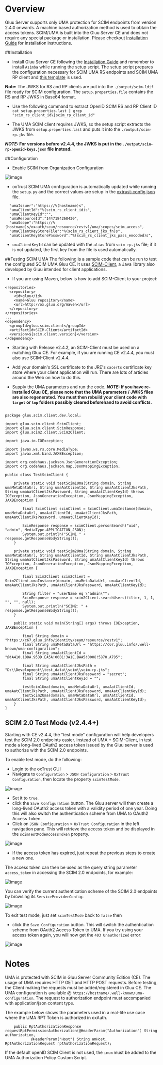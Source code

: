# Overview
Gluu Server supports only UMA protection for SCIM endpoints from version 2.4.0 onwards. 
A machine based authorization method is used to obtain the access tokens. SCIM/UMA is built
into the Gluu Server CE and does not require any special package or installation. Please checkout 
[Installation Guide](../installation-guide/index.md) for installation instructions.

##Installation

* Install Gluu Server CE following the [Installation Guide](../installation-guide/index.md) and 
remember to install `Asimba` while running the setup script.  The setup script prepares the 
configuration necessary for SCIM UMA RS endpoints and SCIM UMA RP client 
and [this template](https://github.com/GluuFederation/community-edition-setup/blob/master/templates/scim.ldif) 
is used. 

**Note:** The JWKS for RS and RP clients are put into the `./output/scim.ldif` file ready for SCIM configuration.
The `setup.properties.file` contains the RS and RP JWKS in Base64 format.

* Use the following command to extract OpenID SCIM RS and RP Client ID
` cat setup.properties.last | grep "scim_rs_client_id\|scim_rp_client_id"`

* The UMA SCIM client requires JWKS, so the setup script extracts the JWKS from `setup.properties.last` and puts it into the `./output/scim-rp.jks` file.

**_NOTE:_ For versions before v2.4.4, the JWKS is put in the `./output/scim-rp-openid-keys.json` file instead.**

##Configuration

* Enable SCIM from Organization Configuration

![image](../img/scim/enable-scim.png)

* oxTrust SCIM UMA configuration is automatically updated while running 
the `setup.py` and the correct values are setup 
in the [oxtrust-config.json](https://github.com/GluuFederation/community-edition-setup/blob/master/templates/oxtrust-config.json#L122) file.
```
  "umaIssuer":"https://%(hostname)s",
  "umaClientId":"%(scim_rs_client_id)s",
  "umaClientKeyId":"",
  "umaResourceId":"1447184268430",
  "umaScope":"https://%(hostname)s/oxauth/seam/resource/restv1/uma/scopes/scim_access",
  "umaClientKeyStoreFile":"%(scim_rs_client_jks_fn)s",
  "umaClientKeyStorePassword":"%(scim_rs_client_jks_pass_encoded)s",
```

* `umaClientKeyId` can be updated with the `alias` from `scim-rp.jks` file; if it is not updated, the first key from the file is used automatically.

##Testing SCIM UMA
The following is a sample code that can be run to test the configured SCIM 
UMA Gluu CE. It uses [SCIM-Client](https://github.com/GluuFederation/SCIM-Client), 
a Java library also developed by Gluu intended for client applications.

* If you are using Maven, below is how to add SCIM-Client to your project:
```
<repositories>
  <repository>
    <id>gluu</id>
    <name>Gluu repository</name>
    <url>http://ox.gluu.org/maven</url>
  </repository>
</repositories>
...
<dependency>
  <groupId>gluu.scim.client</groupId>
  <artifactId>SCIM-Client</artifactId>
  <version>${scim.client.version}</version>
</dependency>
```

* Starting with Release v2.4.2, an SCIM-Client must be used on a matching Gluu CE. For example, if you are running CE v2.4.4, you must also use SCIM-Client v2.4.4.

* Add your domain's SSL certificate to the JRE's `cacerts` certificate key store where your client application will run. There are lots of articles around the Web on how to do this.

* Supply the UMA parameters and run the code. **_NOTE:_ If you have re-installed Gluu CE, please note that the UMA parameters / JWKS files are also regenerated. You must then rebuild your client code with `target` or `tmp` folders possibly cleared beforehand to avoid conflicts.**

```

package gluu.scim.client.dev.local;
 
import gluu.scim.client.ScimClient;
import gluu.scim.client.ScimResponse;
import gluu.scim2.client.Scim2Client;
 
import java.io.IOException;
 
import javax.ws.rs.core.MediaType;
import javax.xml.bind.JAXBException;
 
import org.codehaus.jackson.JsonGenerationException;
import org.codehaus.jackson.map.JsonMappingException;
 
public class TestScimClient {
 
	private static void testScim1Uma(String domain, String umaMetaDataUrl, String umaAatClientId, String umaAatClientJksPath, String umaAatClientJksPassword, String umaAatClientKeyId) throws IOException, JsonGenerationException, JsonMappingException, JAXBException {
	
		final ScimClient scimClient = ScimClient.umaInstance(domain, umaMetaDataUrl, umaAatClientId, umaAatClientJksPath, umaAatClientJksPassword, umaAatClientKeyId);
 
		ScimResponse response = scimClient.personSearch("uid", "admin", MediaType.APPLICATION_JSON);
		System.out.println("SCIM1 " + response.getResponseBodyString());
	}
 
	private static void testScim2Uma(String domain, String umaMetaDataUrl, String umaAatClientId, String umaAatClientJksPath, String umaAatClientJksPassword, String umaAatClientKeyId) throws IOException, JsonGenerationException, JsonMappingException, JAXBException {
	
		final Scim2Client scim2Client = Scim2Client.umaInstance(domain, umaMetaDataUrl, umaAatClientId, umaAatClientJksPath, umaAatClientJksPassword, umaAatClientKeyId);
 
		String filter = "userName eq \"admin\"";
		ScimResponse response = scim2Client.searchUsers(filter, 1, 1, "", "", null);
		System.out.println("SCIM2: " + response.getResponseBodyString());
	}
 
	public static void main(String[] args) throws IOException, JAXBException {
	
		final String domain = "https://c67.gluu.info/identity/seam/resource/restv1";
		final String umaMetaDataUrl = "https://c67.gluu.info/.well-known/uma-configuration";
		final String umaAatClientId = "@!A410.188A.95DD.EA5A!0001!3A1E.BAA5!0008!5870.A795";
 
		final String umaAatClientJksPath = "D:\\Development\\test_data\\scim\\scim-rp.jks";
		final String umaAatClientJksPassword = "secret";
		final String umaAatClientKeyId = "";
 
		testScim1Uma(domain, umaMetaDataUrl, umaAatClientId, umaAatClientJksPath, umaAatClientJksPassword, umaAatClientKeyId);
		testScim2Uma(domain, umaMetaDataUrl, umaAatClientId, umaAatClientJksPath, umaAatClientJksPassword, umaAatClientKeyId);
    }
}

```

## SCIM 2.0 Test Mode (v2.4.4+)

Starting with CE v2.4.4, the "test mode" configuration will help developers test the SCIM 2.0 endpoints easier. Instead of UMA + SCIM-Client, in test mode a long-lived OAuth2 access token issued by the Gluu server is used to authorize with the SCIM 2.0 endpoints.

To enable test mode, do the following:

* Login to the oxTrust GUI  
* Navigate to `Configuration` > `JSON Configuration` > `OxTrust Configuration`, 
then locate the property `scimTestMode`.

![image](../img/scim/scim-test-mode-false.png)

* Set it to `true`.
* click the `Save Configuration` button. 
The Gluu server will then create a long-lived OAuth2 access token with a 
validity period of one year. Doing this will also switch the authentication 
scheme from UMA to OAuth2 Access Token.
* Click on  `JSON Configuration` > `OxTrust Configuration` in the left navigation pane. 
This will retrieve the access token and be displayed in the `scimTestModeAccessToken` property.

![image](../img/scim/scim-test-mode-true.png)

* If the access token has expired, just repeat the previous steps to create a new one.
 
The access token can then be used as the query string 
parameter `access_token` in accessing the SCIM 2.0 endpoints, for example:

![image](../img/scim/scim-test-mode-example.png)

You can verify the current authentication scheme of the SCIM 2.0 
endpoints by browsing its `ServiceProviderConfig`:

![image](../img/scim/scim-test-mode-config.png)

To exit test mode, just set `scimTestMode` back to `false` then 
* click the `Save Configuration` button. This will switch the 
authentication scheme from OAuth2 Access Token to UMA. If you try using 
your access token again, you will now get the `403 Unauthorized` error:

![image](../img/scim/scim-test-mode-403.png)

# Notes
UMA is protected with SCIM in Gluu Server Community Edition (CE). 
The usage of UMA requires HTTP GET and HTTP POST requests. Before testing, 
the Client making the requests must be added/registered in Gluu CE. The UMA 
configuration is available @ `https://hostname/.well-known/uma-configuration`. 
The request to authorization endpoint must accompanied with  application/json content type. 

The example below shows the parameters used in a real-life use case  where the 
UMA RPT Token is authorized in oxAuth.

```
    public RptAuthorizationResponse requestRptPermissionAuthorization(@HeaderParam("Authorization") String authorization,
            @HeaderParam("Host") String amHost, RptAuthorizationRequest rptAuthorizationRequest);
```

If the default openID SCIM Client is not used, the `inum` must be added to the
UMA Authorization Policy Custom Script.
